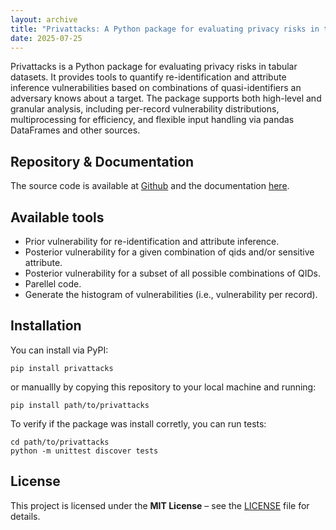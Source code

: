 ```yaml
---
layout: archive
title: "Privattacks: A Python package for evaluating privacy risks in tabular datasets"
date: 2025-07-25
---
```


Privattacks is a Python package for evaluating privacy risks in tabular datasets. It provides tools to quantify re-identification and attribute inference vulnerabilities based on combinations of quasi-identifiers an adversary knows about a target. The package supports both high-level and granular analysis, including per-record vulnerability distributions, multiprocessing for efficiency, and flexible input handling via pandas DataFrames and other sources.

## Repository & Documentation
The source code is available at [Github](https://github.com/ramongonze/privattacks) and the documentation [here](https://privattacks.readthedocs.io).

## Available tools
- Prior vulnerability for re-identification and attribute inference.
- Posterior vulnerability for a given combination of qids and/or sensitive attribute.
- Posterior vulnerability for a subset of all possible combinations of QIDs.
- Parellel code.
- Generate the histogram of vulnerabilities (i.e., vulnerability per record).

## Installation
You can install via PyPI:
```
pip install privattacks
```

or manuallly by copying this repository to your local machine and running:

```
pip install path/to/privattacks
```

To verify if the package was install corretly, you can run tests:

```
cd path/to/privattacks
python -m unittest discover tests
```

## License

This project is licensed under the **MIT License** – see the [LICENSE](LICENSE) file for details.

